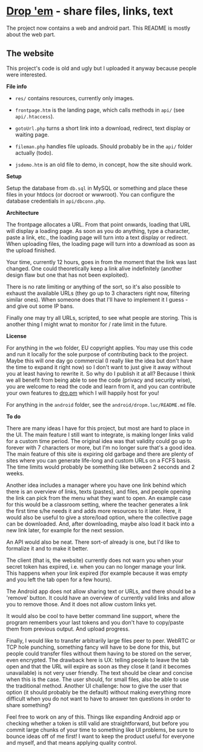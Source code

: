 # [Drop 'em](http://dro.pm) - share files, links, text

The project now contains a web and android part. This README is mostly about the web part.

## The website

This project's code is old and ugly but I uploaded it anyway because people were interested.

**File info**

- `res/` contains resources, currently only images.

- `frontpage.htm` is the landing page, which calls methods in `api/` (see `api/.htaccess`).

- `gotoUrl.php` turns a short link into a download, redirect, text display or waiting page.

- `fileman.php` handles file uploads. Should probably be in the `api/` folder actually (todo).

- `jsdemo.htm` is an old file to demo, in concept, how the site should work.

**Setup**

Setup the database from `db.sql` in MySQL or something and place these files in your htdocs (or
docroot or wwwroot). You can configure the database credentials in `api/dbconn.php`.

**Architecture**

The frontpage allocates a URL. From that point onwards, loading that URL will display a loading page.
As soon as you do anything, type a character, paste a link, etc., the loading page will turn into a
text display or redirect. When uploading files, the loading page will turn into a download as soon
as the upload finished.

Your time, currently 12 hours, goes in from the moment that the link was last changed. One could
theoretically keep a link alive indefinitely (another design flaw but one that has not been exploited).

There is no rate limiting or anything of the sort, so it's also possible to exhaust the available
URLs (they go up to 3 characters right now, filtering similar ones). When someone does that I'll have
to implement it I guess - and give out some IP bans.

Finally one may try all URLs, scripted, to see what people are storing. This is another thing I might
wnat to monitor for / rate limit in the future.

**License**

For anything in the `web` folder, EU copyright applies. You may use this code and run it locally
for the sole purpose of contributing back to the project. Maybe this will one day go commercial
(I really like the idea but don't have the time to expand it right now) so I don't want to just
give it away without you at least having to rewrite it. So why do I publish it at all? Because
I think we all benefit from being able to see the code (privacy and security wise), you are
welcome to read the code and learn from it, and you can contribute your own features to
[dro.pm](http://dro.pm) which I will happily host for you!

For anything in the `android` folder, see the `android/dropm.luc/README.md` file.

**To do**

There are many ideas I have for this project, but most are hard to place in the UI. The main feature
I still want to integrate, is making longer links valid for a custom time period. The original idea
was that validity could go up to forever with 7 characters or more, but I'm no longer sure that's a
good idea. The main feature of this site is expiring old garbage and there are plenty of sites where
you can generate life-long and custom URLs on a FCFS basis. The time limits would probably be
something like between 2 seconds and 2 weeks.

Another idea includes a manager where you have one link behind which there is an overview of links,
texts (pastes), and files, and people opening the link can pick from the menu what they want to open.
An example case for this would be a classroom setting, where the teacher generates a link the first
time s/he needs it and adds more resources to it later. Here, it would also be useful to give a
store/load option, where the collective page can be downloaded. And, after downloading, maybe also
load it back into a new link later, for example for the next session.

An API would also be neat. There sort-of already is one, but I'd like to formalize it and to make it
better.

The client (that is, the website) currently does not warn you when your secret token has expired,
i.e. when you can no longer manage your link. This happens when your link expired (for example
because it was empty and you left the tab open for a few hours).

The Android app does not allow sharing text or URLs, and there should be a 'remove' button. It could
have an overview of currently valid links and allow you to remove those. And it does not allow custom
links yet.

It would also be cool to have better command line support, where the program remembers your last
tokens and you don't have to copy/paste them from previous output. And upload progress.

Finally, I would like to transfer arbitrarily large files peer to peer. WebRTC or TCP hole punching,
something fancy will have to be done for this, but people could transfer files without them having to
be stored on the server, even encrypted. The drawback here is UX: telling people to leave the tab
open and that the URL will expire as soon as they close it (and it becomes unavailable) is not very
user friendly. The text should be clear and concise when this is the case. The user should, for small
files, also be able to use the traditional method. Another UI challenge: how to give the user that
option (it should probably be the default) without making everything more difficult when you do not
want to have to answer ten questions in order to share something?

Feel free to work on any of this. Things like expanding Android app or checking whether a token is still
valid are straightforward, but before you commit large chunks of your time to something like UI problems,
be sure to bounce ideas off of me first! I want to keep the product useful for everyone and myself,
and that means applying quality control.
